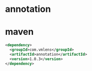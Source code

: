 # annotation

# maven
```xml
<dependency>
  <groupId>com.vmlens</groupId>
  <artifactId>annotation</artifactId>
  <version>1.0.3</version>
</dependency>
```
